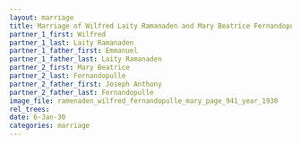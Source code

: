 ```yaml
---
layout: marriage
title: Marriage of Wilfred Laity Ramanaden and Mary Beatrice Fernandopulle
partner_1_first: Wilfred
partner_1_last: Laity Ramanaden
partner_1_father_first: Emmanuel
partner_1_father_last: Laity Ramanaden
partner_2_first: Mary Beatrice
partner_2_last: Fernandopulle
partner_2_father_first: Joseph Anthony
partner_2_father_last: Fernandopulle
image_file: ramenaden_wilfred_fernandopulle_mary_page_941_year_1930
rel_trees:
date: 6-Jan-30
categories: marriage
---
```


